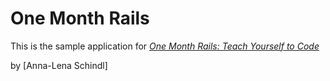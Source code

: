 # One Month Rails

This is the sample application for
[*One Month Rails: Teach Yourself to Code*](http://onemonthrails.com)

by [Anna-Lena Schindl]